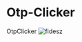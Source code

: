 # Otp-Clicker
OtpClicker
![fidesz](https://github.com/user-attachments/assets/94fe529f-3b0c-4580-b2e0-47394c6586f3)
